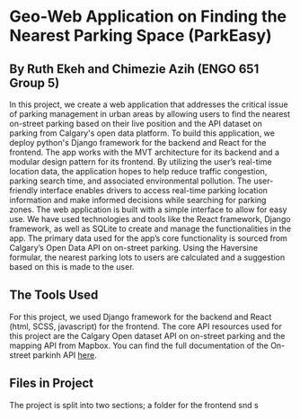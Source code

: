 
# **Geo-Web Application on Finding the Nearest Parking Space (ParkEasy)**

## **By Ruth Ekeh and Chimezie Azih (ENGO 651 Group 5)**

In this project, we create a web application that addresses the critical issue of parking management in urban areas by allowing users to find the nearest on-street parking based on their live position and the API dataset on parking from Calgary's open data platform. To build this application, we deploy python's Django framework for the backend and React for the frontend. The app works with the MVT architecture for its backend and a modular design pattern for its frontend. By utilizing the user’s real-time location data, the application hopes to help reduce traffic congestion, parking search time, and associated environmental pollution. The user-friendly interface enables drivers to access real-time parking location information and make informed decisions while searching for parking zones. The web application is built with a simple interface to allow for easy use. We have used technologies and tools like the React framework, Django framework, as well as SQLite to create and manage the functionalities in the app. The primary data used for the app’s core functionality is sourced from Calgary’s Open Data API on on-street parking. Using the Haversine formular, the nearest parking lots to users are calculated and a suggestion based on this is made to the user.

## **The Tools Used**
For this project, we used Django framework for the backend and React (html, SCSS, javascript) for the frontend. The core API resources used for this project are the Calgary Open dataset API on on-street parking and the mapping API from Mapbox. You can find the full documentation of the On-street parkinh API [here](https://dev.socrata.com/foundry/data.calgary.ca/rhkg-vwwp).



## **Files in Project**
The project is split into two sections; a folder for the frontend snd s
